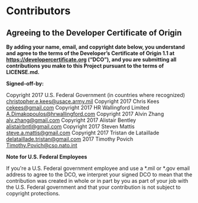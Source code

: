 # Contributors
## Agreeing to the Developer Certificate of Origin

**By adding your name, email, and copyright date below, you understand and agree to the terms of the Developer’s Certificate of Origin 1.1 at https://developercertificate.org (“DCO”), and you are submitting all contributions you make to this Project pursuant to the terms of LICENSE.md.**

**Signed-off-by:**

Copyright 2017 U.S. Federal Government (in countries where recognized) christopher.e.kees@usace.army.mil
Copyright 2017 Chris Kees cekees@gmail.com
Copyright 2017 HR Wallingford Limited A.Dimakopoulos@hrwallingford.com
Copyright 2017 Alvin Zhang alv.zhang@gmail.com
Copyright 2017 Alistair Bentley alistairbntl@gmail.com
Copyright 2017 Steven Mattis steve.a.mattis@gmail.com
Copyright 2017 Tristan de Lataillade delataillade.tristan@gmail.com
2017 Timothy Povich Timothy.Povich@cso.nato.int

**Note for U.S. Federal Employees**

If you're a U.S. Federal government employee and use a *.mil or *.gov email address to agree to the DCO, we interpret your signed DCO to mean that the contribution was created in whole or in part by you as part of your job with the U.S. Federal government and that your contribution is not subject to copyright protections.
